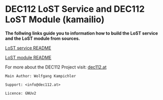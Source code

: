 # DEC112 LoST Service and DEC112 LoST Module (kamailio)

__The follwing links guide you to information how to build the LoST service and the LoST module from sources.__

[LoST service README](https://github.com/dec112/lost/blob/master/service/README.md)

[LoST module README](https://github.com/dec112/lost/blob/master/module/README.md)

For more about the DEC112 Project visit: [dec112.at](https://dec112.at)

```
Main Author: Wolfgang Kampichler

Support: <info@dec112.at>

Licence: GNUv2
```

